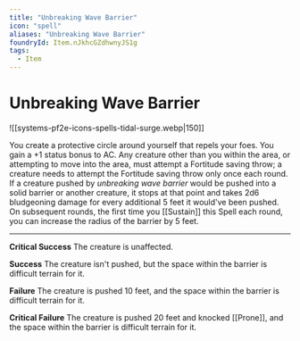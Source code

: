 ```yaml
---
title: "Unbreaking Wave Barrier"
icon: "spell"
aliases: "Unbreaking Wave Barrier"
foundryId: Item.nJkhcGZdhwnyJS1g
tags:
  - Item
---
```


# Unbreaking Wave Barrier
![[systems-pf2e-icons-spells-tidal-surge.webp|150]]

You create a protective circle around yourself that repels your foes. You gain a +1 status bonus to AC. Any creature other than you within the area, or attempting to move into the area, must attempt a Fortitude saving throw; a creature needs to attempt the Fortitude saving throw only once each round. If a creature pushed by _unbreaking wave barrier_ would be pushed into a solid barrier or another creature, it stops at that point and takes 2d6 bludgeoning damage for every additional 5 feet it would've been pushed. On subsequent rounds, the first time you [[Sustain]] this Spell each round, you can increase the radius of the barrier by 5 feet.

* * *

**Critical Success** The creature is unaffected.

**Success** The creature isn't pushed, but the space within the barrier is difficult terrain for it.

**Failure** The creature is pushed 10 feet, and the space within the barrier is difficult terrain for it.

**Critical Failure** The creature is pushed 20 feet and knocked [[Prone]], and the space within the barrier is difficult terrain for it.
